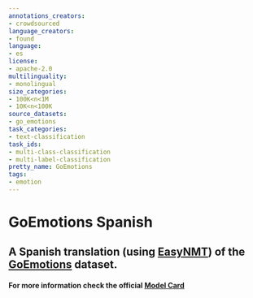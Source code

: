 ```yaml
---
annotations_creators:
- crowdsourced
language_creators:
- found
language:
- es
license:
- apache-2.0
multilinguality:
- monolingual
size_categories:
- 100K<n<1M
- 10K<n<100K
source_datasets:
- go_emotions
task_categories:
- text-classification
task_ids:
- multi-class-classification
- multi-label-classification
pretty_name: GoEmotions
tags:
- emotion
---
```

# GoEmotions Spanish

## A Spanish translation (using [EasyNMT](https://github.com/UKPLab/EasyNMT)) of the [GoEmotions](https://huggingface.co/datasets/sst2) dataset.


#### For more information check the official [Model Card](https://huggingface.co/datasets/go_emotions)
